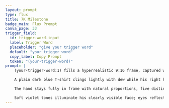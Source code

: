 ```yaml
---
layout: prompt
type: flux
title: 7K Milestone
badge_main: Flux Prompt
canva_page: 33
trigger_field:
  id: trigger-word-input
  label: Trigger Word
  placeholder: "give your trigger word"
  default: "your trigger word"
  copy_label: Copy Prompt
  token: "(your-trigger-word)"
prompt: |
    (your-trigger-word:1) fills a hyperrealistic 9:16 frame, captured waist-up in a twilight rainforest clearing beneath towering bioluminescent flora.

    A plain dark blue T-shirt clings lightly with dew while his right hand extends palm-up toward a floating alien hologram—a slowly rotating translucent ring of magenta energy wrapped around bold neon digits “7K,” pulsing with indigo light and orbiting glyph trails.

    The hand stays fully in frame with natural proportions, five distinct fingers casting soft magenta shadows and realistic curvature under cinematic iPhone Pro Max 16 lighting.

    Soft violet tones illuminate his clearly visible face; eyes reflect the hologram as he gazes with calm, grateful pride. Behind him, indigo and violet rainforest depths shimmer with integrated alien technology: glowing bark etchings, levitating runes, and ambient canopy pulses, creating a grounded yet futuristic celebration of alien recognition.
---
```

